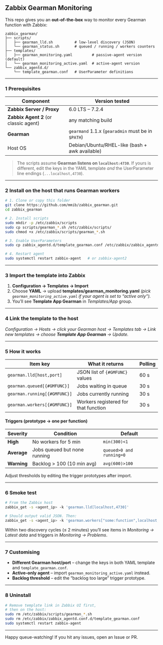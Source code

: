 ## Zabbix Gearman Monitoring

This repo gives you an **out-of-the-box** way to monitor every Gearman function with Zabbix:

```
zabbix_gearman/
├── scripts/
│   ├── gearman_lld.sh          # low-level discovery (JSON)
│   └── gearman_status.sh       # queued / running / workers counters
├── templates/
│   ├── gearman_monitoring.yaml         # passive-agent version (default)
│   └── gearman_monitoring_active.yaml  # active-agent version
└── zabbix_agentd.d/
    └── template_gearman.conf   # UserParameter definitions
```

---

### 1  Prerequisites

| Component                             | Version tested                                    |
| ------------------------------------- | ------------------------------------------------- |
| **Zabbix Server / Proxy**             | 6.0 LTS – 7.2.4                                   |
| **Zabbix Agent 2** (or classic agent) | any matching build                                |
| **Gearman**                           | `gearmand` 1.1.x (`gearadmin` must be in `$PATH`) |
| Host OS                               | Debian/Ubuntu/RHEL-like (bash + awk available)    |

> The scripts assume **Gearman listens on `localhost:4730`**.
> If yours is different, edit the keys in the YAML template *and* the UserParameter line endings (`...localhost,4730`).

---

### 2  Install on the host that runs Gearman workers

```bash
# 1. Clone or copy this folder
git clone https://github.com/mmib/zabbix_gearman.git
cd zabbix_gearman

# 2. Install scripts
sudo mkdir -p /etc/zabbix/scripts
sudo cp scripts/gearman_*.sh /etc/zabbix/scripts/
sudo chmod +x /etc/zabbix/scripts/gearman_*.sh

# 3. Enable UserParameters
sudo cp zabbix_agentd.d/template_gearman.conf /etc/zabbix/zabbix_agentd.conf.d/

# 4. Restart agent
sudo systemctl restart zabbix-agent   # or zabbix-agent2
```

---

### 3  Import the template into Zabbix

1. **Configuration → Templates → Import**
2. Choose **YAML** → upload **templates/gearman\_monitoring.yaml**
   *(pick `gearman_monitoring_active.yaml` if your agent is set to “active only”).*
3. You’ll see **Template App Gearman** in *Templates/App* group.

---

### 4  Link the template to the host

*Configuration → Hosts → click your Gearman host → Templates tab → Link new templates → choose **Template App Gearman** → Update.*

---

### 5  How it works

| Item key                     | What it returns                      | Polling |
| ---------------------------- | ------------------------------------ | ------- |
| `gearman.lld[host,port]`     | JSON list of `{#GMFUNC}` values      | 60 s    |
| `gearman.queued[{#GMFUNC}]`  | Jobs waiting in queue                | 30 s    |
| `gearman.running[{#GMFUNC}]` | Jobs currently running               | 30 s    |
| `gearman.workers[{#GMFUNC}]` | Workers registered for that function | 30 s    |

#### Triggers (prototype → one per function)

| Severity    | Condition                    | Default                  |
| ----------- | ---------------------------- | ------------------------ |
| **High**    | No workers for 5 min         | `min(300)<1`             |
| **Average** | Jobs queued but none running | `queued>0 and running=0` |
| **Warning** | Backlog > 100 (10 min avg)   | `avg(600)>100`           |

Adjust thresholds by editing the trigger prototypes after import.

---

### 6  Smoke test

```bash
# From the Zabbix host
zabbix_get -s <agent_ip> -k 'gearman.lld[localhost,4730]'

# Should output valid JSON. Then:
zabbix_get -s <agent_ip> -k 'gearman.workers["some:function",localhost,4730]'
```

Within two discovery cycles (≤ 2 minutes) you’ll see items in *Monitoring → Latest data* and triggers in *Monitoring → Problems*.

---

### 7  Customising

* **Different Gearman host/port** – change the keys in both YAML template and `template_gearman.conf`.
* **Active-only agent** – import `gearman_monitoring_active.yaml` instead.
* **Backlog threshold** – edit the “backlog too large” trigger prototype.

---

### 8  Uninstall

```bash
# Remove template link in Zabbix UI first,
# then on the host:
sudo rm /etc/zabbix/scripts/gearman_*.sh
sudo rm /etc/zabbix/zabbix_agentd.conf.d/template_gearman.conf
sudo systemctl restart zabbix-agent
```

---

Happy queue-watching! If you hit any issues, open an Issue or PR.

